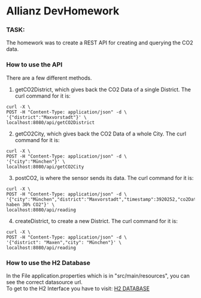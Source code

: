 # Allianz DevHomework

### TASK:
The homework was to create a REST API for creating and querying the CO2 data.

### How to use the API 

There are a few different methods.

1. getCO2District, which gives back the CO2 Data of a single District. 
The curl command for it is:
```
curl -X \
POST -H "Content-Type: application/json" -d \
'{"district":"Maxvorstadt"}' \
localhost:8080/api/getCO2District
```

2. getCO2City, which gives back the CO2 Data of a whole City.
The curl command for it is:
```
curl -X \
POST -H "Content-Type: application/json" -d \
'{"city":"München"}' \
localhost:8080/api/getCO2City
```

3. postCO2, is where the sensor sends its data.
The curl command for it is:
```
curl -X \
POST -H "Content-Type: application/json" -d \
'{"city":"München","district":"Maxvorstadt","timestamp":3920252,"co2Data":"Wir haben 30% CO2"}' \
localhost:8080/api/reading
```

4. createDistrict, to create a new District.
The curl command for it is:
```
curl -X \
POST -H "Content-Type: application/json" -d \
'{"district": "Maxen","city": "München"}' \
localhost:8080/api/reading
```


### How to use the H2 Database

In the File application.properties which is in "src/main/resources", you can see the correct datasource url.
<br>
To get to the H2 Interface you have to visit: [H2 DATABASE](http://localhost:8080/h2-console)